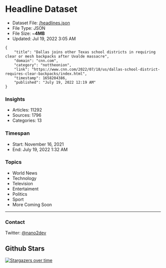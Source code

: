 # Headline Dataset

- Dataset File: [/headlines.json](https://raw.githubusercontent.com/fwd/news/master/headlines.json) 
- File Type: JSON
- File Size: ~**4MB**
- Updated: Jul 19, 2022 3:05 AM

```
{
    "title": "Dallas joins other Texas school districts in requiring clear or mesh backpacks after Uvalde massacre",
    "domain": "cnn.com",
    "category": "nottheonion",
    "link": "https://www.cnn.com/2022/07/18/us/dallas-school-district-requires-clear-backpacks/index.html",
    "timestamp": 1658204386,
    "published": "July 19, 2022 12:19 AM"
}
```

### Insights

- Articles: 11292
- Sources: 1796
- Categories: 13

### Timespan

- Start: November 16, 2021
- End: July 19, 2022 1:32 AM

### Topics

- World News
- Technology
- Television
- Entertaiment
- Politics
- Sport
- More Coming Soon

---

### Contact 

Twitter: [@nano2dev](https://twitter.com/nano2dev)

## Github Stars

[![Stargazers over time](https://starchart.cc/fwd/news.svg)](https://starchart.cc/fwd/news)
	